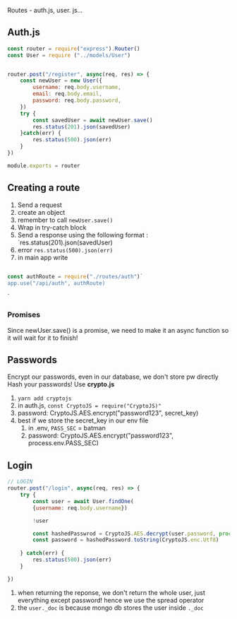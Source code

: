 Routes - auth.js, user. js...

## Auth.js
```js
const router = require("express").Router()
const User = require ("../models/User")


router.post("/register", async(req, res) => {
	const newUser = new User({
		username: req.body.username,
		email: req.body.email,
		password: req.body.password, 
	})
	try {
		const savedUser = await newUser.save()
		res.status(201).json(savedUser)
	}catch(err) {
		res.status(500).json(err)
	}
})

module.exports = router
```

## Creating a route
1. Send a request
2. create an object
3. remember to call `newUser.save()`
4. Wrap in try-catch block
5. Send a response using the following format : `res.status(201).json(savedUser) 
6. error `res.status(500).json(err)`
7. in main app write 
```js 

const authRoute = require("./routes/auth")`
app.use("/api/auth", authRoute)

```

 `

### Promises
Since newUser.save() is a promise, we need to make it an async function so it will wait for it to finish!

## Passwords
Encrypt our passwords, even in our database, we don't store pw directly
Hash your passwords! 
Use **crypto.js**

1. `yarn add cryptojs`
2. in auth.js, `const CryptoJS = require("CryptoJS)"`
3. password: CryptoJS.AES.encrypt("password123", secret_key)
4. best if we store the secret_key in our env file
	1. in .env, `PASS_SEC` = batman
	2. password: CryptoJS.AES.encrypt("password123", process.env.PASS_SEC)

## Login
```js
// LOGIN
router.post("/login", async(req, res) => {
	try {
		const user = await User.findOne(
		{username: req.body.username})

		!user

		const hashedPasswrod = CryptoJS.AES.decrypt(user.password, process.env.PASS_SEC)
		const password = hashedPassword.toString(CryptoJS.enc.Utf8)
		
	} catch(err) {
		res.status(500).json(err)
	}

})
```
1. when returning the reponse, we don't return the whole user, just everything except password! hence we use the spread operator
2. the `user._doc` is because mongo db stores the user inside `._doc`


